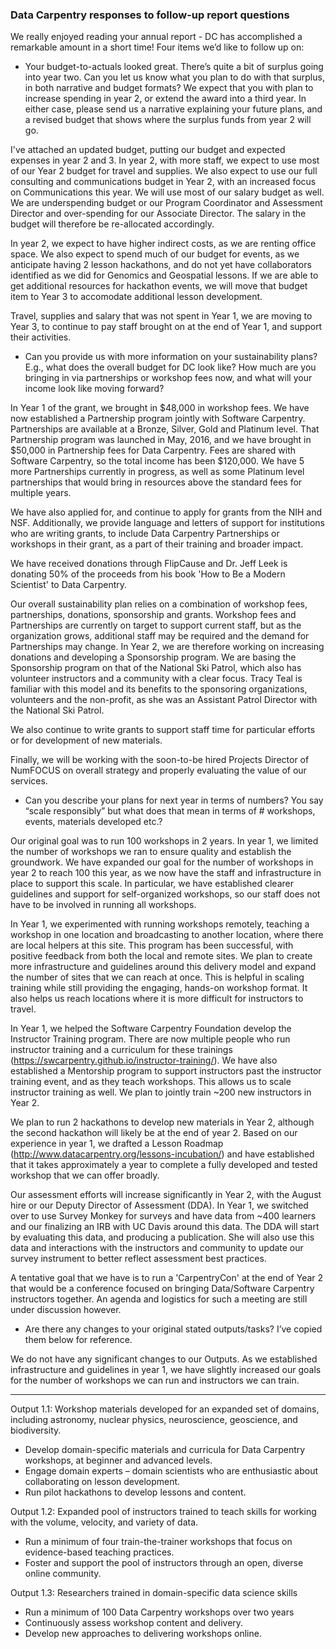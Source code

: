 ### Data Carpentry responses to follow-up report questions

We really enjoyed reading your annual report - DC has  accomplished a remarkable amount in a short time! Four items we’d like to follow up on:

- Your budget-to-actuals looked great. There’s quite a bit of surplus going into year two. Can you let us know what you plan to do with that surplus, in both narrative and budget formats? We expect that you with plan to increase spending in year 2, or extend the award into a third year.  In either case, please send us a narrative explaining your future plans, and a revised budget that shows where the surplus funds from year 2 will go.

I've attached an updated budget, putting our budget and expected expenses in year 2 and 3. In year 2, with more staff, we expect to use most of our Year 2 budget for travel and supplies. We also expect to use our full consulting and communications budget in Year 2, with an increased focus on Communications this year. We will use most of our salary budget as well. We are underspending budget or our Program Coordinator and Assessment Director and over-spending for our Associate Director. The salary in the budget will therefore be re-allocated accordingly. 

In year 2, we expect to have higher indirect costs, as we are renting office space. We also expect to spend much of our budget for events, as we anticipate having 2 lesson hackathons, and do not yet have collaborators identified as we did for Genomics and Geospatial lessons. If we are able to get additional resources for hackathon events, we will move that budget item to Year 3 to accomodate additional lesson development.

Travel, supplies and salary that was not spent in Year 1, we are moving to Year 3, to continue to pay staff brought on at the end of Year 1, and support their activities. 



- Can you provide us with more information on your sustainability plans? E.g., what does the overall budget for DC look like? How much are you bringing in via partnerships or workshop fees now, and what will your income look like moving forward?

In Year 1 of the grant, we brought in $48,000 in workshop fees. We have now established a Partnership program jointly with Software Carpentry. Partnerships are available at a Bronze, Silver, Gold and Platinum level. That Partnership program was launched in May, 2016, and we have brought in $50,000 in Partnership fees for Data Carpentry. Fees are shared with Software Carpentry, so the total income has been $120,000. We have 5 more Partnerships currently in progress, as well as some Platinum level partnerships that would bring in resources above the standard fees for multiple years. 

We have also applied for, and continue to apply for grants from the NIH and NSF. Additionally, we provide language and letters of support for institutions who are writing grants, to include Data Carpentry Partnerships or workshops in their grant, as a part of their training and broader impact. 

We have received donations through FlipCause and Dr. Jeff Leek is donating 50% of the proceeds from his book 'How to Be a Modern Scientist' to Data Carpentry.

Our overall sustainability plan relies on a combination of workshop fees, partnerships, donations, sponsorship and grants. Workshop fees and Partnerships are currently on target to support current staff, but as the organization grows, additional staff may be required and the demand for Partnerships may change. In Year 2, we are therefore working on increasing donations and developing a Sponsorship program. We are basing the Sponsorship program on that of the National Ski Patrol, which also has volunteer instructors and a community with a clear focus. Tracy Teal is familiar with this model and its benefits to the sponsoring organizations, volunteers and the non-profit, as she was an Assistant Patrol Director with the National Ski Patrol. 

We also continue to write grants to support staff time for particular efforts or for development of new materials. 

Finally, we will be working with the soon-to-be hired Projects Director of NumFOCUS on overall strategy and properly evaluating the value of our services. 

- Can you describe your plans for next year in terms of numbers? You say “scale responsibly” but what does that mean in terms of # workshops, events, materials developed etc.?

Our original goal was to run 100 workshops in 2 years. In year 1, we limited the number of workshops we ran to ensure quality and establish the groundwork. We have expanded our goal for the number of workshops in year 2 to reach 100 this year, as we now have the staff and infrastructure in place to support this scale. In particular, we have established clearer guidelines and support for self-organized workshops, so our staff does not have to be involved in running all workshops. 

In Year 1, we experimented with running workshops remotely, teaching a workshop in one location and broadcasting to another location, where there are local helpers at this site. This program has been successful, with positive feedback from both the local and remote sites. We plan to create more infrastructure and guidelines around this delivery model and expand the number of sites that we can reach at once. This is helpful in scaling training while still providing the engaging, hands-on workshop format. It also helps us reach locations where it is more difficult for instructors to travel. 

In Year 1, we helped the Software Carpentry Foundation develop the Instructor Training program. There are now multiple people who run instructor training and a curriculum for these trainings (https://swcarpentry.github.io/instructor-training/). We have also established a Mentorship program to support instructors past the instructor training event, and as they teach workshops. This allows us to scale instructor training as well. We plan to jointly train ~200 new instructors in Year 2. 

We plan to run 2 hackathons to develop new materials in Year 2, although the second hackathon will likely be at the end of year 2. Based on our experience in year 1, we drafted a Lesson Roadmap (http://www.datacarpentry.org/lessons-incubation/) and have established that it takes approximately a year to complete a fully developed and tested workshop that we can offer broadly. 

Our assessment efforts will increase significantly in Year 2, with the August hire or our Deputy Director of Assessment (DDA). In Year 1, we switched over to use Survey Monkey for surveys and have data from ~400 learners and our finalizing an IRB with UC Davis around this data. The DDA will start by evaluating this data, and producing a publication. She will also use this data and interactions with the instructors and community to update our survey instrument to better reflect assessment best practices. 

A tentative goal that we have is to run a 'CarpentryCon' at the end of Year 2 that would be a conference focused on bringing Data/Software Carpentry instructors together. An agenda and logistics for such a meeting are still under discussion however. 

- Are there any changes to your original stated outputs/tasks? I’ve copied them below for reference.

We do not have any significant changes to our Outputs. As we established infrastructure and guidelines in year 1, we have slightly increased our goals for the number of workshops we can run and instructors we can train. 

---

Output 1.1: Workshop materials developed for an expanded set of domains, including astronomy, nuclear physics, neuroscience, geoscience, and biodiversity.

- Develop domain-specific materials and curricula for Data Carpentry workshops, at beginner and advanced levels.
- Engage domain experts – domain scientists who are enthusiastic about collaborating on lesson development.
- Run pilot hackathons to develop lessons and content.

Output 1.2: Expanded pool of instructors trained to teach skills for working with the volume, velocity, and variety of data.

- Run a minimum of four train-the-trainer workshops that focus on evidence-based teaching practices.
- Foster and support the pool of instructors through an open, diverse online community.

Output 1.3: Researchers trained in domain-specific data science skills

- Run a minimum of 100 Data Carpentry workshops over two years
- Continuously assess workshop content and delivery.
- Develop new approaches to delivering workshops online.



